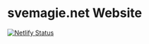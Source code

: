 # svemagie.net Website

[![Netlify Status](https://api.netlify.com/api/v1/badges/af204ec9-6579-4b54-bfae-35639f1e3940/deploy-status)](https://app.netlify.com/sites/upbeat-wilson-617270/deploys)
